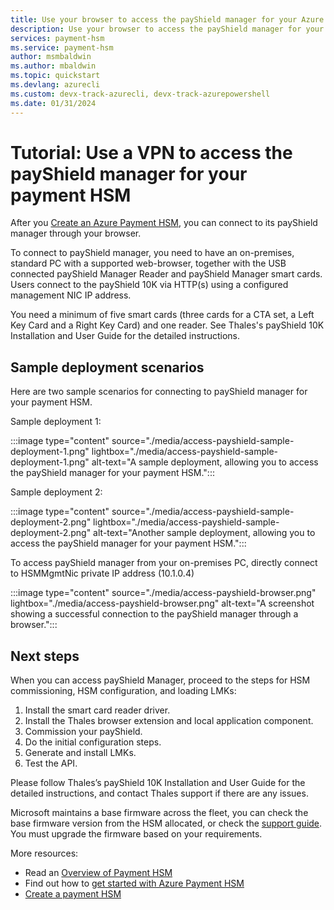 ```yaml
---
title: Use your browser to access the payShield manager for your Azure Payment HSM
description: Use your browser to access the payShield manager for your Azure Payment HSM
services: payment-hsm
ms.service: payment-hsm
author: msmbaldwin
ms.author: mbaldwin
ms.topic: quickstart
ms.devlang: azurecli
ms.custom: devx-track-azurecli, devx-track-azurepowershell
ms.date: 01/31/2024
---
```


# Tutorial: Use a VPN to access the payShield manager for your payment HSM

After you [Create an Azure Payment HSM](create-payment-hsm.md), you can connect to its payShield manager through your browser.

To connect to payShield manager, you need to have an on-premises, standard PC with a supported web-browser, together with the USB connected payShield Manager Reader and payShield Manager smart cards. Users connect to the payShield 10K via HTTP(s) using a configured management NIC IP address.

You need a minimum of five smart cards (three cards for a CTA set, a Left Key Card and a Right Key Card) and one reader.  See Thales's payShield 10K Installation and User Guide for the detailed instructions.

## Sample deployment scenarios

Here are two sample scenarios for connecting to payShield manager for your payment HSM.

Sample deployment 1:

:::image type="content" source="./media/access-payshield-sample-deployment-1.png" lightbox="./media/access-payshield-sample-deployment-1.png" alt-text="A sample deployment, allowing you to access the payShield manager for your payment HSM.":::

Sample deployment 2:

:::image type="content" source="./media/access-payshield-sample-deployment-2.png" lightbox="./media/access-payshield-sample-deployment-2.png" alt-text="Another sample deployment, allowing you to access the payShield manager for your payment HSM.":::

To access payShield manager  from your on-premises PC, directly connect to HSMMgmtNic private IP address (10.1.0.4)

:::image type="content" source="./media/access-payshield-browser.png" lightbox="./media/access-payshield-browser.png" alt-text="A screenshot showing a successful connection to the payShield manager through a browser.":::

## Next steps

When you can access payShield Manager, proceed to the steps for HSM commissioning, HSM configuration, and loading LMKs:

1. Install the smart card reader driver.
1. Install the Thales browser extension and local application component.
1. Commission your payShield.
1. Do the initial configuration steps.
1. Generate and install LMKs.
1. Test the API.

Please follow Thales’s payShield 10K Installation and User Guide for the detailed instructions, and contact Thales support if there are any issues.

Microsoft maintains a base firmware across the fleet, you can check the base firmware version from the HSM allocated, or check the [support guide](support-guide.md). You must upgrade the firmware based on your requirements.

More resources:
- Read an [Overview of Payment HSM](overview.md)
- Find out how to [get started with Azure Payment HSM](getting-started.md)
- [Create a payment HSM](create-payment-hsm.md)
